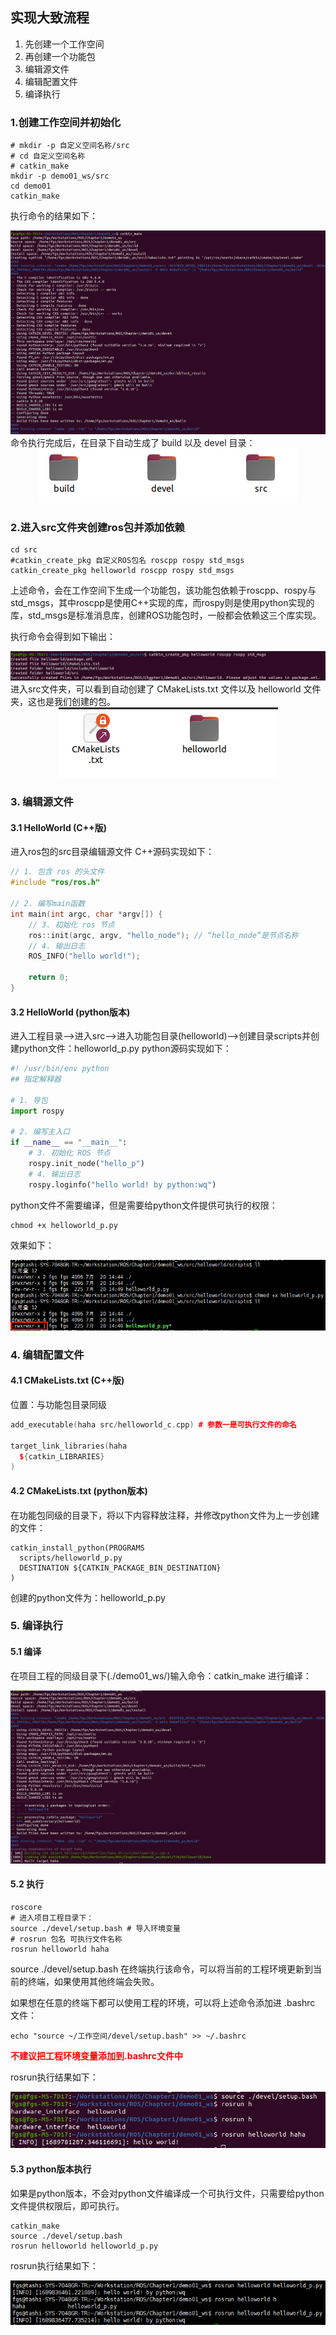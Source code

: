## 实现大致流程
1. 先创建一个工作空间
2. 再创建一个功能包
3. 编辑源文件
4. 编辑配置文件
5. 编译执行
   
### 1.创建工作空间并初始化
```shell
# mkdir -p 自定义空间名称/src
# cd 自定义空间名称
# catkin_make
mkdir -p demo01_ws/src
cd demo01
catkin_make
```
执行命令的结果如下：
<div align="center">
    <img src="./image/catkin_make.png" />
</div>
命令执行完成后，在目录下自动生成了 build 以及 devel 目录：
<div align="center">
    <img src="./image/demo01_ws_dir.png" />
</div>

### 2.进入src文件夹创建ros包并添加依赖
```shell
cd src
#catkin_create_pkg 自定义ROS包名 roscpp rospy std_msgs
catkin_create_pkg helloworld roscpp rospy std_msgs
```
上述命令，会在工作空间下生成一个功能包，该功能包依赖于roscpp、rospy与std_msgs，其中roscpp是使用C++实现的库，而rospy则是使用python实现的库，std_msgs是标准消息库，创建ROS功能包时，一般都会依赖这三个库实现。

执行命令会得到如下输出：
<div align="center">
    <img src="./image/ros_create_pkg.png" />
</div>
进入src文件夹，可以看到自动创建了 CMakeLists.txt 文件以及 helloworld 文件夹，这也是我们创建的包。
<div align="center">
    <img src="./image/src_dir.png" />
</div>

### 3. 编辑源文件
#### 3.1 HelloWorld (C++版)
进入ros包的src目录编辑源文件
C++源码实现如下：
```cpp
// 1. 包含 ros 的头文件
#include "ros/ros.h"

// 2. 编写main函数
int main(int argc, char *argv[]) {
    // 3. 初始化 ros 节点
    ros::init(argc, argv, "hello_node"); // “hello_node”是节点名称
    // 4. 输出日志
    ROS_INFO("hello world!");

    return 0;
}
```

#### 3.2 HelloWorld (python版本)
进入工程目录-->进入src-->进入功能包目录(helloworld)-->创建目录scripts并创建python文件：helloworld_p.py
python源码实现如下：
```python
#! /usr/bin/env python
## 指定解释器

# 1. 导包
import rospy

# 2. 编写主入口
if __name__ == "__main__":
    # 3. 初始化 ROS 节点
    rospy.init_node("hello_p")
    # 4. 输出日志
    rospy.loginfo("hello world! by python:wq")
```
python文件不需要编译，但是需要给python文件提供可执行的权限：
```shell
chmod +x helloworld_p.py
```
效果如下：
<div align="center">
    <img src="./image/chmod_py.png" />
</div>

### 4. 编辑配置文件
#### 4.1 CMakeLists.txt (C++版)
位置：与功能包目录同级
```cpp
add_executable(haha src/helloworld_c.cpp) # 参数一是可执行文件的命名

target_link_libraries(haha
  ${catkin_LIBRARIES}
)
```

#### 4.2 CMakeLists.txt (python版本)
在功能包同级的目录下，将以下内容释放注释，并修改python文件为上一步创建的文件：
```shell
catkin_install_python(PROGRAMS
  scripts/helloworld_p.py
  DESTINATION ${CATKIN_PACKAGE_BIN_DESTINATION}
)
```
创建的python文件为：helloworld_p.py

### 5. 编译执行
#### 5.1 编译
在项目工程的同级目录下(./demo01_ws/)输入命令：catkin_make 进行编译：
<div align="center">
    <img src="./image/demo01_cpp_make.png" />
</div>

#### 5.2 执行
```shell
roscore
# 进入项目工程目录下：
source ./devel/setup.bash # 导入环境变量
# rosrun 包名 可执行文件名称
rosrun helloworld haha
```
source ./devel/setup.bash 在终端执行该命令，可以将当前的工程环境更新到当前的终端，如果使用其他终端会失败。

如果想在任意的终端下都可以使用工程的环境，可以将上述命令添加进 .bashrc 文件：
```shell
echo "source ~/工作空间/devel/setup.bash" >> ~/.bashrc
```
<span style="color:red"><B>不建议把工程环境变量添加到.bashrc文件中</B></span>

rosrun执行结果如下：
<div align="center">
    <img src="./image/demo01_ws_cpp_run.png" />
</div>

#### 5.3 python版本执行
如果是python版本，不会对python文件编译成一个可执行文件，只需要给python文件提供权限后，即可执行。

```shell
catkin_make
source ./devel/setup.bash
rosrun helloworld helloworld_p.py
```
rosrun执行结果如下：
<div align="center">
    <img src="./image/helloworld_py.png" />
</div>
